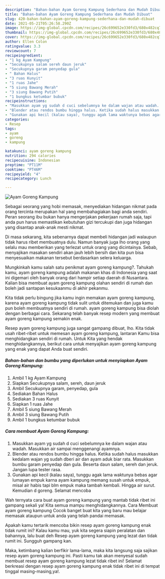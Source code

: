 ```yaml
---
description: "Bahan-bahan Ayam Goreng Kampung Sederhana dan Mudah Dibuat"
title: "Bahan-bahan Ayam Goreng Kampung Sederhana dan Mudah Dibuat"
slug: 420-bahan-bahan-ayam-goreng-kampung-sederhana-dan-mudah-dibuat
date: 2021-05-21T05:26:58.290Z
image: https://img-global.cpcdn.com/recipes/26c699652e330fd3/680x482cq70/ayam-goreng-kampung-foto-resep-utama.jpg
thumbnail: https://img-global.cpcdn.com/recipes/26c699652e330fd3/680x482cq70/ayam-goreng-kampung-foto-resep-utama.jpg
cover: https://img-global.cpcdn.com/recipes/26c699652e330fd3/680x482cq70/ayam-goreng-kampung-foto-resep-utama.jpg
author: Ellen Colon
ratingvalue: 3.3
reviewcount: 7
recipeingredient:
- "1 kg Ayam Kampung"
- "Secukupnya salam sereh daun jeruk"
- "Secukupnya garam penyedap gula"
- " Bahan Halus"
- "3 ruas Kunyit"
- "1 ruas Jahe"
- "5 siung Bawang Merah"
- "3 siung Bawang Putih"
- "1 bungkus ketumbar bubuk"
recipeinstructions:
- "Masukkan ayam yg sudah d cuci sebelumnya ke dalam wajan atau wadah. Masukkan air sampai menggenangi ayamnya."
- "Blender atau rendos bumbu hingga halus. Ketika sudah halus masukkan kedalam wajan yg sudah dberi air dan ayam aduk biar rata. Masukkan bumbu garam penyedap dan gula. Beserta daun salam, sereh dan jeruk. Jangan lupa tester rasa."
- "Gunakan api kecil (kalau saya), tunggu agak lama waktunya bebas agar lumayan empuk karna ayam kampung memang susah untuk empuk, misal air habis tapi blm empuk maka tambah kembali. Hingga air surut. Kemudian d goreng. Selamat mencoba"
categories:
- Resep
tags:
- ayam
- goreng
- kampung

katakunci: ayam goreng kampung 
nutrition: 294 calories
recipecuisine: Indonesian
preptime: "PT11M"
cooktime: "PT46M"
recipeyield: "4"
recipecategory: Lunch

---
```



![Ayam Goreng Kampung](https://img-global.cpcdn.com/recipes/26c699652e330fd3/680x482cq70/ayam-goreng-kampung-foto-resep-utama.jpg)

Sebagai seorang yang hobi memasak, menyediakan hidangan nikmat pada orang tercinta merupakan hal yang membahagiakan bagi anda sendiri. Peran seorang ibu bukan hanya mengerjakan pekerjaan rumah saja, tapi anda pun harus memastikan kebutuhan gizi tercukupi dan juga hidangan yang disantap anak-anak mesti nikmat.

Di masa  sekarang, kita sebenarnya dapat membeli hidangan jadi walaupun tidak harus ribet membuatnya dulu. Namun banyak juga lho orang yang selalu mau memberikan yang terlezat untuk orang yang dicintainya. Sebab, menyajikan masakan sendiri akan jauh lebih bersih dan kita pun bisa menyesuaikan makanan tersebut berdasarkan selera keluarga. 



Mungkinkah kamu salah satu penikmat ayam goreng kampung?. Tahukah kamu, ayam goreng kampung adalah makanan khas di Indonesia yang saat ini digemari oleh banyak orang dari hampir setiap daerah di Nusantara. Kalian bisa membuat ayam goreng kampung olahan sendiri di rumah dan boleh jadi santapan kesukaanmu di akhir pekanmu.

Kita tidak perlu bingung jika kamu ingin memakan ayam goreng kampung, karena ayam goreng kampung tidak sulit untuk ditemukan dan juga kamu pun boleh membuatnya sendiri di rumah. ayam goreng kampung bisa diolah dengan berbagai cara. Sekarang telah banyak resep modern yang membuat ayam goreng kampung semakin enak.

Resep ayam goreng kampung juga sangat gampang dibuat, lho. Kita tidak usah ribet-ribet untuk memesan ayam goreng kampung, lantaran Kamu bisa menghidangkan sendiri di rumah. Untuk Kita yang hendak menghidangkannya, berikut cara untuk menyajikan ayam goreng kampung yang enak yang dapat Anda buat sendiri.

<!--inarticleads1-->

##### Bahan-bahan dan bumbu yang diperlukan untuk menyiapkan Ayam Goreng Kampung:

1. Ambil 1 kg Ayam Kampung
1. Siapkan Secukupnya salam, sereh, daun jeruk
1. Ambil Secukupnya garam, penyedap, gula
1. Sediakan  Bahan Halus
1. Sediakan 3 ruas Kunyit
1. Siapkan 1 ruas Jahe
1. Ambil 5 siung Bawang Merah
1. Ambil 3 siung Bawang Putih
1. Ambil 1 bungkus ketumbar bubuk




<!--inarticleads2-->

##### Cara membuat Ayam Goreng Kampung:

1. Masukkan ayam yg sudah d cuci sebelumnya ke dalam wajan atau wadah. Masukkan air sampai menggenangi ayamnya.
1. Blender atau rendos bumbu hingga halus. Ketika sudah halus masukkan kedalam wajan yg sudah dberi air dan ayam aduk biar rata. Masukkan bumbu garam penyedap dan gula. Beserta daun salam, sereh dan jeruk. Jangan lupa tester rasa.
1. Gunakan api kecil (kalau saya), tunggu agak lama waktunya bebas agar lumayan empuk karna ayam kampung memang susah untuk empuk, misal air habis tapi blm empuk maka tambah kembali. Hingga air surut. Kemudian d goreng. Selamat mencoba




Wah ternyata cara buat ayam goreng kampung yang mantab tidak ribet ini gampang sekali ya! Kita semua mampu menghidangkannya. Cara Membuat ayam goreng kampung Cocok banget buat kita yang baru mau belajar memasak ataupun untuk anda yang telah pandai memasak.

Apakah kamu tertarik mencoba bikin resep ayam goreng kampung enak tidak rumit ini? Kalau kamu mau, yuk kita segera siapin peralatan dan bahannya, lalu buat deh Resep ayam goreng kampung yang lezat dan tidak rumit ini. Sungguh gampang kan. 

Maka, ketimbang kalian berfikir lama-lama, maka kita langsung saja sajikan resep ayam goreng kampung ini. Pasti kamu tak akan menyesal sudah membuat resep ayam goreng kampung lezat tidak ribet ini! Selamat berkreasi dengan resep ayam goreng kampung enak tidak ribet ini di tempat tinggal masing-masing,ya!.

